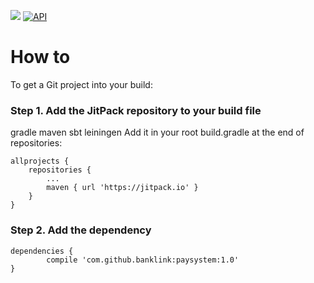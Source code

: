 [![](https://img.shields.io/badge/paysystem-1.0-green.svg)](https://github.com/banklink/paysystem) 
[![API](https://img.shields.io/badge/API-19%2B-brightgreen.svg?style=flat)](https://android-arsenal.com/api?level=19)

# How to

To get a Git project into your build:

### Step 1. Add the JitPack repository to your build file

gradle
maven
sbt
leiningen
Add it in your root build.gradle at the end of repositories:

	allprojects {
		repositories {
			...
			maven { url 'https://jitpack.io' }
		}
	}
	
### Step 2. Add the dependency
	dependencies {
	        compile 'com.github.banklink:paysystem:1.0'
	}
